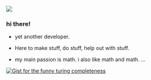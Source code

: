 ![](https://github-readme-stats.vercel.app/api/top-langs/?username=Dev380&theme=gruvbox)

### hi there!

- yet another developer.

- Here to make stuff, do stuff, help out with stuff.

- my main passion is math. i also like math and math. ...

[![Gist for the funny turing completeness](https://github-readme-stats.vercel.app/api/gist?id=ff52e73e8cd99d2f1724df7597e6e23d&bg_color=000000&color=5e2b99&line=5e2b99&point=ffffff&area=true&hide_border=true)](https://gist.github.com/Dev380/ff52e73e8cd99d2f1724df7597e6e23d)
